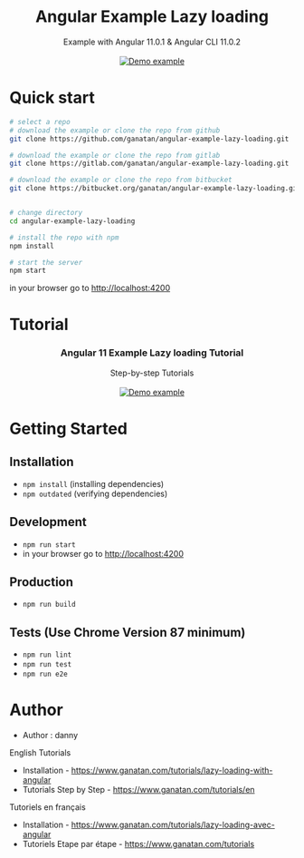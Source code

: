 <p align="center">
  <h1 align="center">Angular Example Lazy loading</h1>
  <p align="center">
    Example with Angular 11.0.1 & Angular CLI 11.0.2
    <br>
    <br>
    <a href="https://demo.ganatan.com/angular-example-lazy-loading">
      <img src="https://api.ganatan.com/articles/img/demo-angular-example-lazy-loading.png" alt="Demo example"/>
    </a>
  </p>
</p>


# Quick start

```bash
# select a repo
# download the example or clone the repo from github
git clone https://github.com/ganatan/angular-example-lazy-loading.git

# download the example or clone the repo from gitlab
git clone https://gitlab.com/ganatan/angular-example-lazy-loading.git

# download the example or clone the repo from bitbucket
git clone https://bitbucket.org/ganatan/angular-example-lazy-loading.git


# change directory
cd angular-example-lazy-loading

# install the repo with npm
npm install

# start the server
npm start

```
in your browser go to [http://localhost:4200](http://localhost:4200) 


# Tutorial

<p align="center">
  <h3 align="center">Angular 11 Example Lazy loading Tutorial</h3>

  <p align="center">
    Step-by-step Tutorials
    <br>
    <br>
    <a href="https://www.ganatan.com/tutorials/lazy-loading-with-angular">
      <img src="https://api.ganatan.com/articles/img/tutorial-lazy-loading-avec-angular.png" alt="Demo example"/>
    </a>
  </p>
</p>


# Getting Started


## Installation
* `npm install` (installing dependencies)
* `npm outdated` (verifying dependencies)

## Development
* `npm run start`
* in your browser go to [http://localhost:4200](http://localhost:4200) 

## Production 
* `npm run build`

## Tests (Use Chrome Version 87 minimum)
* `npm run lint`
* `npm run test`
* `npm run e2e`

# Author
* Author  : danny


English Tutorials
- Installation - https://www.ganatan.com/tutorials/lazy-loading-with-angular
- Tutorials Step by Step - https://www.ganatan.com/tutorials/en

Tutoriels en français
- Installation - https://www.ganatan.com/tutorials/lazy-loading-avec-angular
- Tutoriels Etape par étape - https://www.ganatan.com/tutorials


